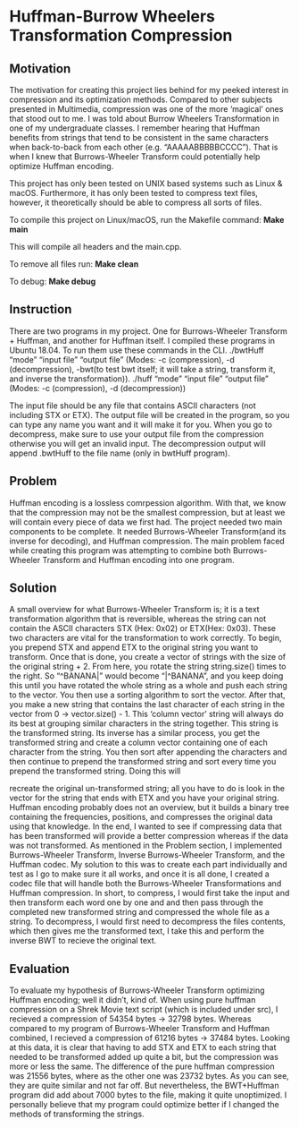 # Huffman-Burrow Wheelers Transformation Compression
## Motivation
The motivation for creating this project lies behind for my peeked interest in compression and its optimization methods. Compared to other subjects presented in Multimedia, compression was one of the more ‘magical’ ones that stood out to me. I was told about Burrow Wheelers Transformation in one of my undergraduate classes. I remember hearing that Huffman benefits from strings that tend to be consistent in the same characters when back-to-back from each other (e.g. “AAAAABBBBBCCCC”). That is when I knew that Burrows-Wheeler Transform could potentially help optimize Huffman encoding.

This project has only been tested on UNIX based systems such as Linux & macOS. Furthermore, it has only been tested to compress text files, however, it theoretically should be able to compress all sorts of files.

To compile this project on Linux/macOS, run the Makefile command:
**Make main**

This will compile all headers and the main.cpp.

To remove all files run:
**Make clean**

To debug:
**Make debug**

## Instruction
There are two programs in my project. One for Burrows-Wheeler Transform + Huffman, and another for Huffman itself. I compiled these programs in Ubuntu 18.04. To run them use these commands in the CLI.
./bwtHuff “mode” “input file” “output file” (Modes: -c (compression), -d (decompression), -bwt(to test bwt itself; it will take a string, transform it, and inverse the transformation)).
./huff “mode” “input file” “output file” (Modes: -c (compression), -d (decompression))
  
The input file should be any file that contains ASCII characters (not including STX or ETX). The output file will be created in the program, so you can type any name you want and it will make it for you. When you go to decompress, make sure to use your output file from the compression otherwise you will get an invalid input. The decompression output will append .bwtHuff to the file name (only in bwtHuff program).


## Problem
Huffman encoding is a lossless comrpession algorithm. With that, we know that the compression may not be the smallest compression, but at least we will contain every piece of data we first had. The project needed two main components to be complete. It needed Burrows-Wheeler Transform(and its inverse for decoding), and Huffman compression. The main problem faced while creating this program was attempting to combine both Burrows-Wheeler Transform and Huffman encoding into one program.

## Solution
A small overview for what Burrows-Wheeler Transform is; it is a text transformation algorithm that is reversible, whereas the string can not contain the ASCII characters STX (Hex: 0x02) or ETX(Hex: 0x03). These two characters are vital for the transformation to work correctly. To begin, you prepend STX and append ETX to the original string you want to transform. Once that is done, you create a vector of strings with the size of the original string + 2. From here, you rotate the string string.size() times to the right. So “^BANANA|” would become “|^BANANA”, and you keep doing this until you have rotated the whole string as a whole and push each string to the vector. You then use a sorting algorithm to sort the vector. After that, you make a new string that contains the last character of each string in the vector from 0 -> vector.size() - 1. This ‘column vector’ string will always do its best at grouping similar characters in the string together. This string is the transformed string. Its inverse has a similar process, you get the transformed string and create a column vector containing one of each character from the string. You then sort after appending the characters and then continue to prepend the transformed string and sort every time you prepend the transformed string. Doing this will
    
recreate the original un-transformed string; all you have to do is look in the vector for the string that ends with ETX and you have your original string. Huffman encoding probably does not an overview, but it builds a binary tree containing the frequencies, positions, and compresses the original data using that knowledge. In the end, I wanted to see if compressing data that has been transformed will provide a better compression whereas if the data was not transformed. As mentioned in the Problem section, I implemented Burrows-Wheeler Transform, Inverse Burrows-Wheeler Transform, and the Huffman codec. My solution to this was to create each part individually and test as I go to make sure it all works, and once it is all done, I created a codec file that will handle both the Burrows-Wheeler Transformations and Huffman compression. In short, to compress, I would first take the input and then transform each word one by one and and then pass through the completed new transformed string and compressed the whole file as a string. To decompress, I would first need to decompress the files contents, which then gives me the transformed text, I take this and perform the inverse BWT to recieve the original text.

## Evaluation
To evaluate my hypothesis of Burrows-Wheeler Transform optimizing Huffman encoding;
well it didn’t, kind of. When using pure huffman compression on a Shrek Movie text script (which is included under src), I recieved a compression of 54354 bytes -> 32798 bytes. Whereas compared to my program of Burrows-Wheeler Transform and Huffman combined, I recieved a compression of 61216 bytes -> 37484 bytes. Looking at this data, it is clear that having to add STX and ETX to each string that needed to be transformed added up quite a bit, but the compression was more or less the same. The difference of the pure huffman compression was 21556 bytes, where as the other one was 23732 bytes. As you can see, they are quite similar and not far off. But nevertheless, the BWT+Huffman program did add about 7000 bytes to the file, making it quite unoptimized. I personally believe that my program could optimize better if I changed the methods of transforming the strings.
